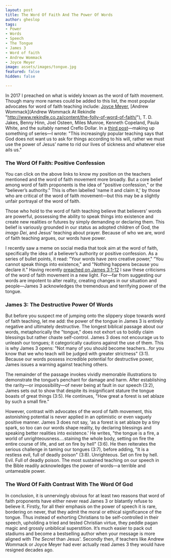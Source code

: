 ```yaml
---
layout: post
title: The Word Of Faith And The Power Of Words
author: gheslop
tags:
- Power
- Words
- Speech
- The Tongue
- James 3
- Word of faith
- Andrew Wommack
- Joyce Meyer
image: assets/images/tongue.jpg
featured: false
hidden: false

---
```

In 2017 I preached on what is widely known as the word of faith movement. Though many more names could be added to this list, the most popular advocates for word of faith teaching include: [Joyce Meyer](https://rekindle.co.za/content/doodle-joyce-meyer-and-restaurant-dinners/ "Joyce Meyer At Rekindle"), [Andrew Wommack](Andrew Wommack At Rekindle "http://www.rekindle.co.za/content/the-folly-of-word-of-faith/"), T. D. Jakes, Benny Hinn, Joel Osteen, Miles Munroe, Kenneth Copeland, Paula White, and the suitably named Creflo Dollar. In a [third post](https://rekindle.co.za/content/the-wickedness-of-word-of-faith/ "Dangers Of The Word Of Faith")—making up something of series—I wrote: "This increasingly popular teaching says that God does not want us to ask for things according to his will, rather we must use the power of Jesus’ name to rid our lives of sickness and whatever else ails us."

### The Word Of Faith: Positive Confession

You can click on the above links to know my position on the teachers mentioned and the word of faith movement more broadly. But a core belief among word of faith proponents is the idea of "positive confession," or the "believer’s authority." This is often labelled 'name it and claim it,' by those who are critical of the word of faith movement—but this may be a slightly unfair portrayal of the word of faith.

Those who hold to the word of faith teaching believe that believers’ words are powerful, possessing the ability to speak things into existence and create new realities or futures by simply demanding or declaring them. This belief is variously grounded in our status as adopted children of God, the _imago Dei_, and Jesus' teaching about prayer. Because of who we are, word of faith teaching argues, our words have power.

I recently saw a meme on social media that took aim at the word of faith, specifically the idea of a believer’s authority or positive confession. As a series of bullet points, it read: "Your words have zero creative power," “You cannot speak things into existence," and "Nothing happens because you declare it." Having recently [preached on James 3:1-12](https://citybowl.hopecity.co.za/sermons/the-taming-of-the-tongue/ "Taming The Tongue") I saw these criticisms of the word of faith movement in a new light. For—far from suggesting our words are impotent to alter reality, creating changes in our situation and people—James 3 acknowledges the tremendous and terrifying power of the tongue.

### James 3: The Destructive Power Of Words

But before you suspect me of jumping onto the slippery slope towards word of faith teaching, let me add: the power of the tongue in James 3 is entirely negative and ultimately destructive. The longest biblical passage about our words, metaphorically the "tongue," does not exhort us to boldly claim blessings but rather chaste self-control. James 3 does not encourage us to unleash our tongues; it categorically cautions against the use of them. This is why James 3 opens: "Not many of you should become teachers…for you know that we who teach will be judged with greater strictness" (3:1). Because our words possess incredible potential for destructive power, James issues a warning against teaching others.

The remainder of the passage invokes vividly memorable illustrations to demonstrate the tongue’s penchant for damage and harm. After establishing the rarity—or impossibility—of never being at fault in our speech (3:2), James sets out to show that despite its insignificant stature the tongue boasts of great things (3:5). He continues, "How great a forest is set ablaze by such a small fire."

However, contrast with advocates of the word of faith movement, this astonishing potential is never applied in an optimistic or even vaguely positive manner. James 3 does not say, 'as a forest is set ablaze by a tiny spark, so too can our words shape reality, by declaring blessings and speaking better realities into existence.' He writes, "the tongue is a fire, a world of unrighteousness….staining the whole body, setting on fire the entire course of life, and set on fire by hell" (3:6). He then reiterates the serious challenge in taming our tongues (3:7), before adding, "It is a restless evil, full of deadly poison" (3:8). Unrighteous. Set on fire by hell. Evil. Full of deadly poison. The most sustained teaching on our speech in the Bible readily acknowledges the power of words—a terrible and untameable power.

### The Word Of Faith Contrast With The Word Of God

In conclusion, it is unnervingly obvious for at least two reasons that word of faith proponents have either never read James 3 or blatantly refuse to believe it. Firstly, for all their emphasis on the power of speech it is rare, bordering on never, that they admit the moral or ethical significance of the tongue. Thus instead of exhorting Christians to be self-controlled in their speech, upholding a tried and tested Christian virtue, they peddle pagan magic and grossly unbiblical superstition. It’s much easier to pack out stadiums and become a bestselling author when your message is more aligned with _The Secret_ than Jesus'. Secondly then, if teachers like Andrew Wommack or Joyce Meyer had ever actually read James 3 they would have resigned decades ago.